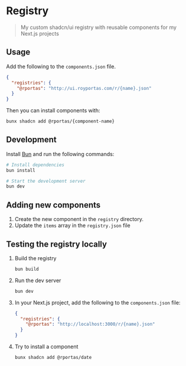 # Registry 

> My custom shadcn/ui registry with reusable components for my Next.js projects

## Usage

Add the following to the `components.json` file.

```json
{
  "registries": {
    "@rportas": "http://ui.royportas.com/r/{name}.json"
  }
}
```

Then you can install components with:

```bash
bunx shadcn add @rportas/{component-name}
```

## Development

Install [Bun](https://bun.sh/) and run the following commands:

```bash
# Install dependencies
bun install

# Start the development server
bun dev
```

## Adding new components

1. Create the new component in the `registry` directory.
2. Update the `items` array in the `registry.json` file

## Testing the registry locally


1. Build the registry
    ```bash
    bun build
    ```
2. Run the dev server
    ```bash
    bun dev
    ```
3. In your Next.js project, add the following to the `components.json` file:
    ```json
    {
      "registries": {
        "@rportas": "http://localhost:3000/r/{name}.json"
      }
    }
    ```
4. Try to install a component
    ```bash
    bunx shadcn add @rportas/date
    ```